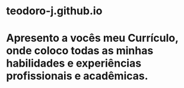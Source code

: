 # teodoro-j.github.io

<h1>Apresento a vocês meu Currículo, onde coloco todas as minhas habilidades e experiências profissionais e acadêmicas.</h1>
